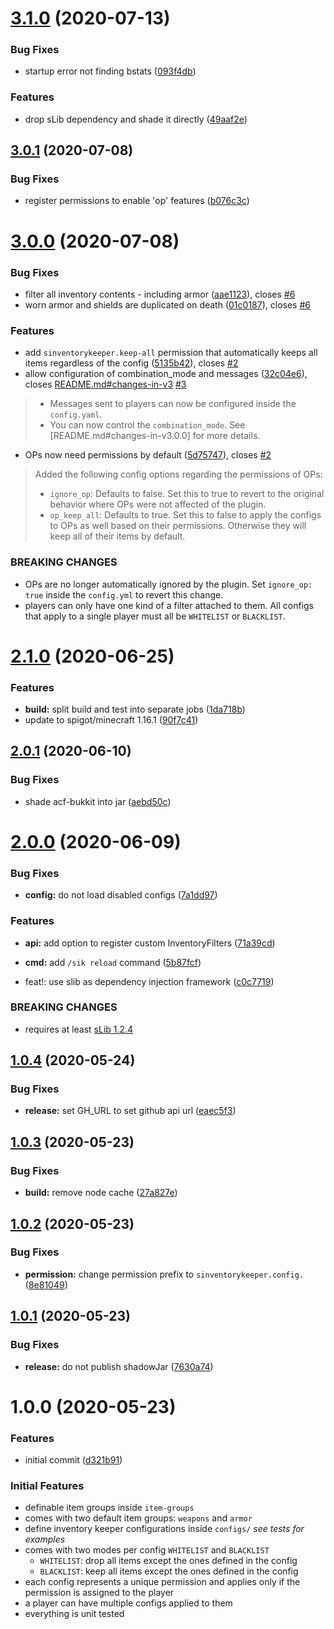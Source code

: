 # [3.1.0](https://github.com/Silthus/sInventoryKeeper/compare/v3.0.1...v3.1.0) (2020-07-13)


### Bug Fixes

* startup error not finding bstats ([093f4db](https://github.com/Silthus/sInventoryKeeper/commit/093f4db8aab9992510b9fcd0d7f63b963d9f3983))


### Features

* drop sLib dependency and shade it directly ([49aaf2e](https://github.com/Silthus/sInventoryKeeper/commit/49aaf2e225f3c2332bff73154a88d8f7bc495407))

## [3.0.1](https://github.com/Silthus/sInventoryKeeper/compare/v3.0.0...v3.0.1) (2020-07-08)


### Bug Fixes

* register permissions to enable 'op' features ([b076c3c](https://github.com/Silthus/sInventoryKeeper/commit/b076c3c0817ff7b7bba8316b33981c50e92a991c))

# [3.0.0](https://github.com/Silthus/sInventoryKeeper/compare/v2.1.0...v3.0.0) (2020-07-08)


### Bug Fixes

* filter all inventory contents - including armor ([aae1123](https://github.com/Silthus/sInventoryKeeper/commit/aae11237de4d3228f01f729ec7d148a899609ba6)), closes [#6](https://github.com/Silthus/sInventoryKeeper/issues/6)
* worn armor and shields are duplicated on death ([01c0187](https://github.com/Silthus/sInventoryKeeper/commit/01c018714dd187b7663bbaacd6319202ee19bef5)), closes [#6](https://github.com/Silthus/sInventoryKeeper/issues/6)


### Features

* add `sinventorykeeper.keep-all` permission that automatically keeps all items regardless of the config ([5135b42](https://github.com/Silthus/sInventoryKeeper/commit/5135b4258d76a73c73610d484fa5ade43b93954f)), closes [#2](https://github.com/Silthus/sInventoryKeeper/issues/2)
* allow configuration of combination_mode and messages ([32c04e6](https://github.com/Silthus/sInventoryKeeper/commit/32c04e6443885b5a63f1ed839ba20340efce96cb)), closes [README.md#changes-in-v3](https://github.com/README.md/issues/changes-in-v3) [#3](https://github.com/Silthus/sInventoryKeeper/issues/3)
> * Messages sent to players can now be configured inside the `config.yaml`.
> * You can now control the `combination_mode`. See [README.md#changes-in-v3.0.0] for more details.
* OPs now need permissions by default ([5d75747](https://github.com/Silthus/sInventoryKeeper/commit/5d757479cbb0c23146b826da7303bf289df8e3df)), closes [#2](https://github.com/Silthus/sInventoryKeeper/issues/2)
> Added the following config options regarding the permissions of OPs:
> * `ignore_op`: Defaults to false. Set this to true to revert to the original behavior where OPs were not affected of the plugin.
> * `op_keep_all`: Defaults to true. Set this to false to apply the configs to OPs as well based on their permissions. Otherwise they will keep all of their items by default.


### BREAKING CHANGES

* OPs are no longer automatically ignored by the plugin. Set `ignore_op: true` inside the `config.yml` to revert this change.
* players can only have one kind of a filter attached to them. All configs that apply to a single player must all be `WHITELIST` or `BLACKLIST`.

# [2.1.0](https://github.com/Silthus/sInventoryKeeper/compare/v2.0.1...v2.1.0) (2020-06-25)


### Features

* **build:** split build and test into separate jobs ([1da718b](https://github.com/Silthus/sInventoryKeeper/commit/1da718b6b31ca68d8e6224487fb22463f7cf5447))
* update to spigot/minecraft 1.16.1 ([90f7c41](https://github.com/Silthus/sInventoryKeeper/commit/90f7c41ba8cb5a1fdea044926b0684831cdf1699))

## [2.0.1](https://github.com/Silthus/sInventoryKeeper/compare/v2.0.0...v2.0.1) (2020-06-10)


### Bug Fixes

* shade acf-bukkit into jar ([aebd50c](https://github.com/Silthus/sInventoryKeeper/commit/aebd50c0e2f8a1855bc18444e92837edd2996e47))

# [2.0.0](https://github.com/Silthus/sInventoryKeeper/compare/v1.0.4...v2.0.0) (2020-06-09)


### Bug Fixes

* **config:** do not load disabled configs ([7a1dd97](https://github.com/Silthus/sInventoryKeeper/commit/7a1dd9731cb1aee91d66537e4fec2cace7c62dcf))


### Features

* **api:** add option to register custom InventoryFilters ([71a39cd](https://github.com/Silthus/sInventoryKeeper/commit/71a39cd13d64b496ff0ab17289a737ab2d9ffe37))
* **cmd:** add `/sik reload` command ([5b87fcf](https://github.com/Silthus/sInventoryKeeper/commit/5b87fcf9bbad027e783b1657f140d10dcdf1739a))


* feat!: use slib as dependency injection framework ([c0c7719](https://github.com/Silthus/sInventoryKeeper/commit/c0c77191214a7f41afc57f8e39e62bd0f2469bb0))


### BREAKING CHANGES

* requires at least [sLib 1.2.4](https://github.com/Silthus/sLib/releases/tag/v1.2.4)

## [1.0.4](https://github.com/Silthus/sInventoryKeeper/compare/v1.0.3...v1.0.4) (2020-05-24)


### Bug Fixes

* **release:** set GH_URL to set github api url ([eaec5f3](https://github.com/Silthus/sInventoryKeeper/commit/eaec5f3b008f787eba078df8a55f509043bdc6a6))

## [1.0.3](https://github.com/Silthus/sInventoryKeeper/compare/v1.0.2...v1.0.3) (2020-05-23)


### Bug Fixes

* **build:** remove node cache ([27a827e](https://github.com/Silthus/sInventoryKeeper/commit/27a827e3393776f1b9304dd3e91592294c343591))

## [1.0.2](https://github.com/Silthus/sInventoryKeeper/compare/v1.0.1...v1.0.2) (2020-05-23)


### Bug Fixes

* **permission:** change permission prefix to `sinventorykeeper.config.` ([8e81049](https://github.com/Silthus/sInventoryKeeper/commit/8e81049720ef5af4bdb04d17663880e3f2a57a90))

## [1.0.1](https://github.com/Silthus/sInventoryKeeper/compare/v1.0.0...v1.0.1) (2020-05-23)


### Bug Fixes

* **release:** do not publish shadowJar ([7630a74](https://github.com/Silthus/sInventoryKeeper/commit/7630a7444d11c80f7d4b0f88722b83c861133c9c))

# 1.0.0 (2020-05-23)


### Features

* initial commit ([d321b91](https://github.com/Silthus/sInventoryKeeper/commit/d321b91d2cc7fcc2411f1281c67969f8565b2587))

### Initial Features

* definable item groups inside `item-groups`
* comes with two default item groups: `weapons` and `armor`
* define inventory keeper configurations inside `configs/` *see tests for examples*
* comes with two modes per config `WHITELIST` and `BLACKLIST`
  - `WHITELIST`: drop all items except the ones defined in the config
  - `BLACKLIST`: keep all items except the ones defined in the config
* each config represents a unique permission and applies only if the permission is assigned to the player
* a player can have multiple configs applied to them
* everything is unit tested
